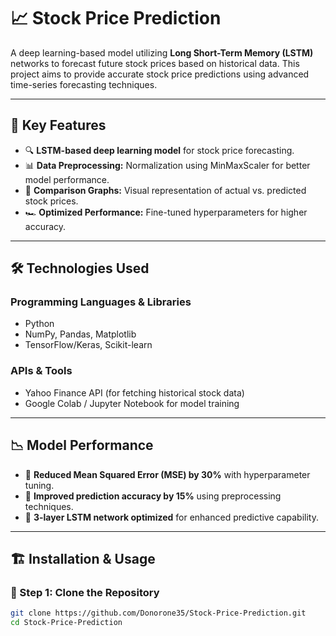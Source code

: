 # 📈 Stock Price Prediction  

A deep learning-based model utilizing **Long Short-Term Memory (LSTM)** networks to forecast future stock prices based on historical data. This project aims to provide accurate stock price predictions using advanced time-series forecasting techniques.  

---

## 🚀 Key Features  
- 🔍 **LSTM-based deep learning model** for stock price forecasting.  
- 📊 **Data Preprocessing:** Normalization using MinMaxScaler for better model performance.  
- 🔄 **Comparison Graphs:** Visual representation of actual vs. predicted stock prices.  
- 🏎️ **Optimized Performance:** Fine-tuned hyperparameters for higher accuracy.  

---

## 🛠️ Technologies Used  

### Programming Languages & Libraries  
- Python  
- NumPy, Pandas, Matplotlib  
- TensorFlow/Keras, Scikit-learn  

### APIs & Tools  
- Yahoo Finance API (for fetching historical stock data)  
- Google Colab / Jupyter Notebook for model training  

---

## 📉 Model Performance  
- 🚀 **Reduced Mean Squared Error (MSE) by 30%** with hyperparameter tuning.  
- 🎯 **Improved prediction accuracy by 15%** using preprocessing techniques.  
- 📌 **3-layer LSTM network optimized** for enhanced predictive capability.  

---

## 🏗️ Installation & Usage  

### 🔹 Step 1: Clone the Repository  
```bash
git clone https://github.com/Donorone35/Stock-Price-Prediction.git
cd Stock-Price-Prediction


